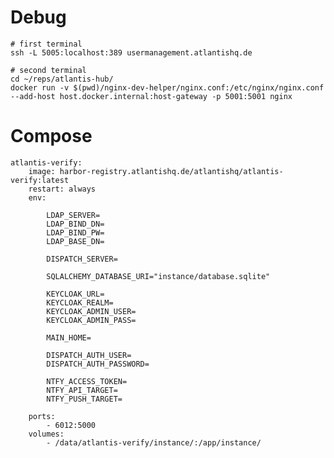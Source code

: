# Debug

    # first terminal
    ssh -L 5005:localhost:389 usermanagement.atlantishq.de

    # second terminal
    cd ~/reps/atlantis-hub/
    docker run -v $(pwd)/nginx-dev-helper/nginx.conf:/etc/nginx/nginx.conf --add-host host.docker.internal:host-gateway -p 5001:5001 nginx

# Compose

    atlantis-verify:
        image: harbor-registry.atlantishq.de/atlantishq/atlantis-verify:latest
        restart: always
        env:

            LDAP_SERVER=
            LDAP_BIND_DN=
            LDAP_BIND_PW=
            LDAP_BASE_DN=

            DISPATCH_SERVER=

            SQLALCHEMY_DATABASE_URI="instance/database.sqlite"

            KEYCLOAK_URL=
            KEYCLOAK_REALM=
            KEYCLOAK_ADMIN_USER=
            KEYCLOAK_ADMIN_PASS=

            MAIN_HOME=

            DISPATCH_AUTH_USER=
            DISPATCH_AUTH_PASSWORD=

            NTFY_ACCESS_TOKEN=
            NTFY_API_TARGET=
            NTFY_PUSH_TARGET=

        ports:
            - 6012:5000
        volumes:
            - /data/atlantis-verify/instance/:/app/instance/
